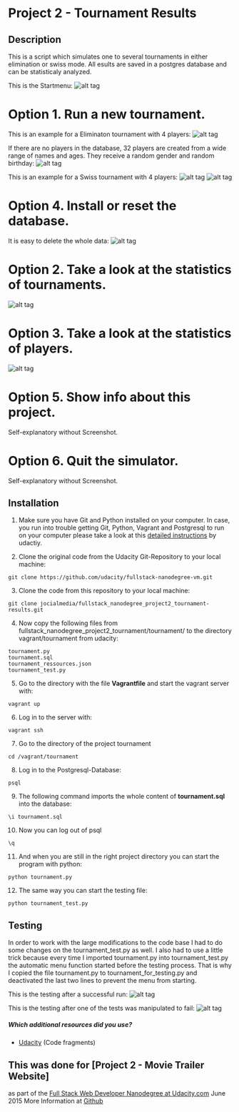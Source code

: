 # Project 2 - Tournament Results

## Description

This is a script which simulates one to several tournaments in either elimination or swiss mode. All esults are saved in a postgres database and can be statisticaly analyzed.


This is the Startmenu:
![alt tag](https://raw.githubusercontent.com/jocialmedia/fullstack_nanodegree_project2_tournament-results/tournament_simulator_startmenu.png)

# Option 1. Run a new tournament.
This is an example for a Eliminaton tournament with 4 players:
![alt tag](https://raw.githubusercontent.com/jocialmedia/fullstack_nanodegree_project2_tournament-results/tournament_simulator_example-tournament-elimination.png)

If there are no players in the database, 32 players are created from a wide range of names and ages. They receive a random gender and random birthday:
![alt tag](https://raw.githubusercontent.com/jocialmedia/fullstack_nanodegree_project2_tournament-results/tournament_simulator_auto-create-players.png)

This is an example for a Swiss tournament with 4 players:
![alt tag](https://raw.githubusercontent.com/jocialmedia/fullstack_nanodegree_project2_tournament-results/tournament_simulator_example-tournament-swiss_1.png)
![alt tag](https://raw.githubusercontent.com/jocialmedia/fullstack_nanodegree_project2_tournament-results/tournament_simulator_example-tournament-swiss_2.png)


# Option 4. Install or reset the database.
It is easy to delete the whole data:
![alt tag](https://raw.githubusercontent.com/jocialmedia/fullstack_nanodegree_project2_tournament-results/tournament_simulator_database-reset.png)

# Option 2. Take a look at the statistics of tournaments.
![alt tag](https://raw.githubusercontent.com/jocialmedia/fullstack_nanodegree_project2_tournament-results/tournament_simulator_tournament_statistics.png)

# Option 3. Take a look at the statistics of players.
![alt tag](https://raw.githubusercontent.com/jocialmedia/fullstack_nanodegree_project2_tournament-results/tournament_simulator_player_statistics.png)

# Option 5. Show info about this project.
Self-explanatory without Screenshot.

# Option 6. Quit the simulator.
Self-explanatory without Screenshot.



## Installation

1. Make sure you have Git and Python installed on your computer. In case, you run into trouble getting Git, Python, Vagrant and Postgresql to run on your computer please take a look at this [detailed instructions](https://docs.google.com/a/knowlabs.com/document/d/16IgOm4XprTaKxAa8w02y028oBECOoB1EI1ReddADEeY/pub?embedded=true) by udactiy.

2. Clone the original code from the Udacity Git-Repository to your local machine:
```
git clone https://github.com/udacity/fullstack-nanodegree-vm.git
```

3. Clone the code from this repository to your local machine:
```
git clone jocialmedia/fullstack_nanodegree_project2_tournament-results.git
```

4. Now copy the following files from fullstack_nanodegree_project2_tournament/tournament/
to the directory vagrant/tournament from udacity:
```
tournament.py
tournament.sql
tournament_ressources.json
tournament_test.py
```

5. Go to the directory with the file **Vagrantfile** and start the vagrant server with:
```
vagrant up
```

6. Log in to the server with:
```
vagrant ssh
```

7. Go to the directory of the project tournament 
```
cd /vagrant/tournament
```

8. Log in to the Postgresql-Database:
```
psql
``` 

9. The following command imports the whole content of **tournament.sql** into the database:
```
\i tournament.sql
```

10. Now you can log out of psql
```
\q
```

11. And when you are still in the right project directory you can start the program with python:
```
python tournament.py
```

12. The same way you can start the testing file:
```
python tournament_test.py
```


## Testing

In order to work with the large modifications to the code base I had to do some changes on the tournament_test.py as well. I also had to use a little trick because every time I imported tournament.py into tournament_test.py the automatic menu function started before the testing process. That is why I copied the file tournament.py to tournament_for_testing.py and deactivated the last two lines to prevent the menu from starting.

This is the testing after a successful run:
![alt tag](https://raw.githubusercontent.com/jocialmedia/fullstack_nanodegree_project2_tournament-results/tournament_simulator_testing_successful.png)


This is the testing after one of the tests was manipulated to fail:
![alt tag](https://raw.githubusercontent.com/jocialmedia/fullstack_nanodegree_project2_tournament-results/tournament_simulator_testing_not-successful.png)


##### Which additional resources did you use?
* [Udacity](https://www.udacity.com/course/nd004) (Code fragments)
 

 
## This was done for [Project 2 - Movie Trailer Website]
as part of the [Full Stack Web Developer Nanodegree at Udacity.com](https://www.udacity.com/course/nd004) 
June 2015
More Information at [Github](https://github.com/jocialmedia/fullstack_nanodegree_project2_tournament-results)